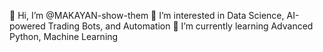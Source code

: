 👋 Hi, I’m @MAKAYAN-show-them
👀 I’m interested in Data Science, AI-powered Trading Bots, and Automation
🌱 I’m currently learning Advanced Python, Machine Learning
